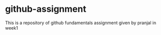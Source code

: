 # github-assignment
This is a repository of github fundamentals assignment given by pranjal in week1
